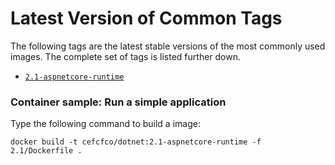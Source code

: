 # Latest Version of Common Tags

The following tags are the latest stable versions of the most commonly used images. The complete set of tags is listed further down.


- [`2.1-aspnetcore-runtime`](2.1/Dockerfile)

### Container sample: Run a simple application

Type the following command to build a image:

```console
docker build -t cefcfco/dotnet:2.1-aspnetcore-runtime -f 2.1/Dockerfile .
```